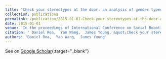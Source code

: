 ```yaml
---
title: "Check your stereotypes at the door: an analysis of gender typecasts in social human-robot interaction"
collection: publications
permalink: /publication/2015-01-01-Check-your-stereotypes-at-the-door-an-analysis-of-gender-typecasts-in-social-human-robot-interaction
date: 2015-01-01
venue: 'In the proceedings of International Conference on Social Robotics'
citation: ' Daniel Rea,  Yan Wang,  James Young, &quot;Check your stereotypes at the door: an analysis of gender typecasts in social human-robot interaction.&quot; In the proceedings of International Conference on Social Robotics, 2015.'
authors: 'Daniel Rea,  Yan Wang,  James Young'
---
```

See on [Google Scholar](https://scholar.google.com/scholar?q=Check+your+stereotypes+at+the+door:+an+analysis+of+gender+typecasts+in+social+human+robot+interaction){:target="_blank"}